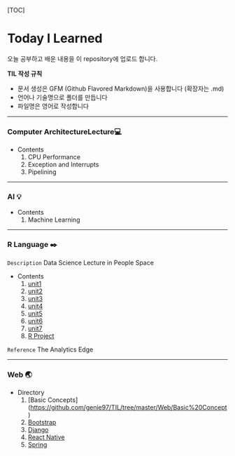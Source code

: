 [TOC]
# Today I Learned

오늘 공부하고 배운 내용을 이 repository에 업로드 합니다.

**TIL 작성 규칙**

- 문서 생성은 GFM (Github Flavored Markdown)을 사용합니다 (확장자는 .md)
- 언어나 기술명으로 폴더를 만듭니다 
- 파일명은 영어로 작성합니다

------

### Computer Architecture​ ​L​e​c​t​u​r​e:computer:

- Contents
  1. CPU Performance
  2. Exception and Interrupts
  3. Pipelining

<hr>

### AI :bulb:

- Contents
  1. Machine Learning

<hr>


### R Language :black_nib:

`Description` Data Science Lecture in People Space

- Contents
  1. [unit1](https://github.com/genie97/TIL/blob/master/R_Language/unit1.md)
  2. [unit2](https://github.com/genie97/TIL/blob/master/R_Language/unit2.md)
  3. [unit3](https://github.com/genie97/TIL/blob/master/R_Language/unit3.md)
  4. [unit4](https://github.com/genie97/TIL/blob/master/R_Language/unit4.md)
  5. [unit5](https://github.com/genie97/TIL/blob/master/R_Language/unit5.md)
  6. [unit6](https://github.com/genie97/TIL/blob/master/R_Language/unit6.md)
  7. [unit7](https://github.com/genie97/TIL/blob/master/R_Language/unit7.md)
  8. [R Project](https://github.com/genie97/TIL/blob/master/R_Language/R%20Project.md)

`Reference` The Analytics Edge

<hr>

### Web :earth_asia:

- Directory
  1. [Basic Concepts] (https://github.com/genie97/TIL/tree/master/Web/Basic%20Concept)
  2. [Bootstrap](<https://github.com/genie97/TIL/tree/master/Web/Bootstrap>)
  3. [Django](https://github.com/genie97/TIL/tree/master/Web/Django)
  4. [React Native](<https://github.com/genie97/TIL/tree/master/Web/React%20Native>)
  5. [Spring](https://github.com/genie97/TIL/tree/master/Web/Spring)
